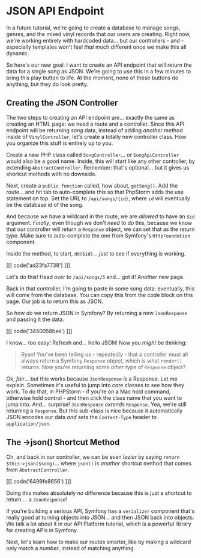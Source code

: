 # JSON API Endpoint

In a future tutorial, we're going to create a database to manage songs, genres, and
the mixed vinyl records that our users are creating. Right now, we're working
entirely with hardcoded data... but our controllers - and - especially templates
won't feel *that* much different once we make this all dynamic.

So here's our new goal: I want to create an API endpoint that will return the data
for a single song as JSON. We're going to use this in a few minutes to bring this
play button to life. At the moment, none of these buttons do anything, but they
do look pretty.

## Creating the JSON Controller

The two steps to creating an API endpoint are... exactly the same as creating an
HTML page: we need a route and a controller. Since this API endpoint will be returning
*song* data, instead of adding *another* method inside of `VinylController`, let's
create a totally new controller class. How you organize this stuff is entirely up
to you.

Create a new PHP class called `SongController`... or `SongApiController` would also
be a good name. Inside, this will start like any other controller, by extending
`AbstractController`. Remember: that's optional... but it gives us shortcut methods
with no downside.

Next, create a `public function` called, how about, `getSong()`. Add the route...
and hit tab to auto-complete this so that PhpStorm adds the use statement on top.
Set the URL to `/api/songs/{id}`, where `id` will eventually be the database id
of the song.

And because we have a wildcard in the route, we are *allowed* to have an `$id`
argument. *Finally*, even though we don't *need* to do this, because we know that
our controller will return a `Response` object, we can set that as the return type.
Make sure to auto-complete the one from Symfony's `HttpFoundation` component.

Inside the method, to start, `dd($id)`... *just* to see if everything is
working.

[[[ code('ad23fa7738') ]]]

Let's do this! Head over to `/api/songs/5` and... got it! *Another* new page.

Back in that controller, I'm going to paste in some song data: eventually, this
will come from the database. You can copy this from the code block on this page.
Our job is to return this as JSON.

So how *do* we return JSON in Symfony? By returning a new `JsonResponse` and passing
it the data.

[[[ code('3450058bee') ]]]

I know... too easy! Refresh and... hello JSON! Now you *might* be thinking:

> Ryan! You've been telling us - repeatedly - that a controller must all
> always return a Symfony `Response` object, which is what `render()` returns.
> Now you're returning some *other* type of `Response` object?

Ok, *fair*... but this works because `JsonResponse` *is* a Response. Let me explain.
Sometimes it's useful to jump into core classes to see how they work. To do that,
in PHPStorm - if you're on a Mac hold command, otherwise hold control - and then
click the class name that you want to jump into. And... surprise! `JsonResponse`
*extends* `Response`. Yea, we're still returning a `Response`. But this sub-class
is nice because it automatically JSON encodes our data *and* sets the
`Content-Type` header to `application/json`.

## The ->json() Shortcut Method

Oh, and back in our controller, we can be even *lazier* by saying
`return $this->json($song)`... where `json()` is *another* shortcut method that
comes from `AbstractController`.

[[[ code('6499fe8656') ]]]

Doing this makes absolutely *no* difference because this is just a shortcut to return
... a `JsonResponse`!

If you're building a serious API, Symfony has a
`serializer` component that's really good at turning objects into JSON... and then
JSON back into objects. We talk a lot about it in our API Platform tutorial, which
is a powerful library for creating APIs in Symfony.

Next, let's learn how to make our routes smarter, like by making a wildcard only
match a *number*, instead of matching anything.
